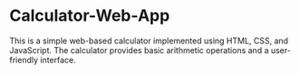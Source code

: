 # Calculator-Web-App
This is a simple web-based calculator implemented using HTML, CSS, and JavaScript. The calculator provides basic arithmetic operations and a user-friendly interface.
